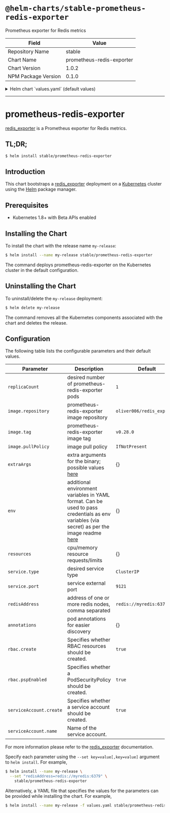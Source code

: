 # `@helm-charts/stable-prometheus-redis-exporter`

Prometheus exporter for Redis metrics

| Field               | Value                     |
| ------------------- | ------------------------- |
| Repository Name     | stable                    |
| Chart Name          | prometheus-redis-exporter |
| Chart Version       | 1.0.2                     |
| NPM Package Version | 0.1.0                     |

<details>

<summary>Helm chart `values.yaml` (default values)</summary>

```yaml
rbac:
  # Specifies whether RBAC resources should be created
  create: true
  # Specifies whether a PodSecurityPolicy should be created
  pspEnabled: true
serviceAccount:
  # Specifies whether a ServiceAccount should be created
  create: true
  # The name of the ServiceAccount to use.
  # If not set and create is true, a name is generated using the fullname template
  name:

replicaCount: 1
image:
  repository: oliver006/redis_exporter
  tag: v0.28.0
  pullPolicy: IfNotPresent
extraArgs: {}
# Additional Environment variables
env:
  {}
  # - name: REDIS_PASSWORD
  #   valueFrom:
  #     secretKeyRef:
  #       key: redis-password
  #       name: redis-config-0.0.2
service:
  type: ClusterIP
  port: 9121
  annotations:
    {}
    # prometheus.io/path: /metrics
    # prometheus.io/port: "9121"
    # prometheus.io/scrape: "true"
resources: {}
redisAddress: redis://myredis:6379
annotations: {}
#  prometheus.io/path: /metrics
#  prometheus.io/port: "9121"
#  prometheus.io/scrape: "true"
```

</details>

---

# prometheus-redis-exporter

[redis_exporter](https://github.com/oliver006/redis_exporter) is a Prometheus exporter for Redis metrics.

## TL;DR;

```bash
$ helm install stable/prometheus-redis-exporter
```

## Introduction

This chart bootstraps a [redis_exporter](https://github.com/oliver006/redis_exporter) deployment on a [Kubernetes](http://kubernetes.io) cluster using the [Helm](https://helm.sh) package manager.

## Prerequisites

- Kubernetes 1.8+ with Beta APIs enabled

## Installing the Chart

To install the chart with the release name `my-release`:

```bash
$ helm install --name my-release stable/prometheus-redis-exporter
```

The command deploys prometheus-redis-exporter on the Kubernetes cluster in the default configuration.

## Uninstalling the Chart

To uninstall/delete the `my-release` deployment:

```bash
$ helm delete my-release
```

The command removes all the Kubernetes components associated with the chart and deletes the release.

## Configuration

The following table lists the configurable parameters and their default values.

| Parameter               | Description                                                                                                                                                                                                      | Default                    |
| ----------------------- | ---------------------------------------------------------------------------------------------------------------------------------------------------------------------------------------------------------------- | -------------------------- |
| `replicaCount`          | desired number of prometheus-redis-exporter pods                                                                                                                                                                 | `1`                        |
| `image.repository`      | prometheus-redis-exporter image repository                                                                                                                                                                       | `oliver006/redis_exporter` |
| `image.tag`             | prometheus-redis-exporter image tag                                                                                                                                                                              | `v0.28.0`                  |
| `image.pullPolicy`      | image pull policy                                                                                                                                                                                                | `IfNotPresent`             |
| `extraArgs`             | extra arguments for the binary; possible values [here](https://github.com/oliver006/redis_exporter#flags)                                                                                                        | {}                         |
| `env`                   | additional environment variables in YAML format. Can be used to pass credentials as env variables (via secret) as per the image readme [here](https://github.com/oliver006/redis_exporter#environment-variables) | {}                         |
| `resources`             | cpu/memory resource requests/limits                                                                                                                                                                              | {}                         |
| `service.type`          | desired service type                                                                                                                                                                                             | `ClusterIP`                |
| `service.port`          | service external port                                                                                                                                                                                            | `9121`                     |
| `redisAddress`          | address of one or more redis nodes, comma separated                                                                                                                                                              | `redis://myredis:6379`     |
| `annotations`           | pod annotations for easier discovery                                                                                                                                                                             | {}                         |
| `rbac.create`           | Specifies whether RBAC resources should be created.                                                                                                                                                              | `true`                     |
| `rbac.pspEnabled`       | Specifies whether a PodSecurityPolicy should be created.                                                                                                                                                         | `true`                     |
| `serviceAccount.create` | Specifies whether a service account should be created.                                                                                                                                                           | `true`                     |
| `serviceAccount.name`   | Name of the service account.                                                                                                                                                                                     |                            |

For more information please refer to the [redis_exporter](https://github.com/oliver006/redis_exporter) documentation.

Specify each parameter using the `--set key=value[,key=value]` argument to `helm install`. For example,

```bash
$ helm install --name my-release \
  --set "redisAddress=redis://myredis:6379" \
    stable/prometheus-redis-exporter
```

Alternatively, a YAML file that specifies the values for the parameters can be provided while installing the chart. For example,

```bash
$ helm install --name my-release -f values.yaml stable/prometheus-redis-exporter
```
